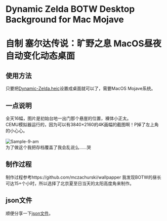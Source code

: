 # Dynamic Zelda BOTW Desktop Background for Mac Mojave

自制 塞尔达传说：旷野之息 MacOS昼夜自动变化动态桌面
=====
使用方法
---
只要把[Dynamic-Zelda.heic](https://github.com/Jarry-Wong/Dynamic-Zelda-BOTW-Desktop-Background-for-Mac-Mojave/blob/master/Dynamic-Zelda-BOTW.heic)设置成桌面就可以了，需要MacOS Mojave系统。<br>

一点说明
---
全天16幅，图片是初始台地一出门那个悬崖的位置，裸体小正太。<br>
CEMU模拟器运行的，因为可以有3840×2160的4K画幅的截图啊！P掉了左上角的小心心。<br>
<br>
![Sample-9-am](https://github.com/Jarry-Wong/Dynamic-Zelda-BOTW-Desktop-Background-for-Mac-Mojave/blob/master/processed-screenshot/am9.png)
<br>
为了做这个我把存档覆盖了我会乱说么……哭
<br>

制作过程
---
制作过程参考https://github.com/mczachurski/wallpapper
我发现BOTW的昼长可达15+个小时，所以选择了北京夏至日当天的太阳高度角来制作。
<br>

json文件
---
顺便分享一下[json文件](https://github.com/Jarry-Wong/Dynamic-Zelda-BOTW-Desktop-Background-for-Mac-Mojave/blob/master/Dynamic-Zelda-BOTW.json)。

